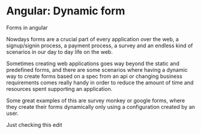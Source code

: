 # Angular: Dynamic form

Forms in angular

Nowdays forms are a crucial part of every application over the web, a signup/signin process, a payment process, a survey and an endless kind of scenarios in our day to day life on the web.

Sometimes creating web applications goes way beyond the static and predefined forms, and there are some scenarios where having a dynamic way to create forms based on a spec from an api or changing business requirements comes really handy in order to reduce the amount of time and resources spent supporting an application.

Some great examples of this are survey monkey or google forms, where they create their forms dynamically only using a configuration created by an user.


Just checking this edit
